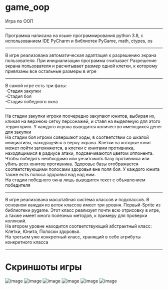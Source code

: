 # game_oop
Игра по ООП
____
Программа написана на языке программирования python 3.8, с использованием IDE PyCharm и библиотек PyGame, math, ctypes, os
____
В игре реализована автоматическая адаптация к разрешению экрана пользователя. При инициализации программа считывает Разрешение экрана пользователя и расчитывает размер одной клетки, к которому привязаны все остальные размеры в игре
____
В самой игре есть три фазы:  
-Стадия закупки  
-Стадия боя  
-Стадия победного окна  
____
На стадии закупки игроки поочередно закупают юнитов, выбирая их, кликая на верхнюю сетку персонажей, и ставя на выделеную для этого территорию. У каждого игрока выводится количество имеющихся денег для закупки  
На стадии боя игроки совершают ходы, в соответствии со шкалой инициативы, находящейся в верху экрана. Клетки на которые юнит может пойти затемняются, а клетки с юнитами противника, находящимися в радиусе атаки, подсвечиваются цветом оппонента.  
Чтобы победить необходимо или унчитожить базу противника или убить всех юнитов противника. Здоровье базы отображается соответствующими полосами здоровья вне поля боя. У каждого юнита также есть полоса здоровья над над ним.  
На стадии победного окна лишь выводится текст с объявлением победителя
____
В игре реализована масштабная система классов и подклассов. В основном каждая из веток классов имеет три уровня. Первый-Sprite из библиотеки pygame. Этот класс реализует почти всю отрисовку в игре, а также имеет много полезных методов, к примеру для проверки коллизий.  
На втором уровне находится соответствующий абстрактный класс: Клетки, Юнита, Полоски здоровья.  
На третьем уже конкретный класс, хранящий в себе атрибуты конкретного класса
____
# Скриншоты игры
![image](https://user-images.githubusercontent.com/44251572/147386190-b3a37772-810a-4c25-9356-c1196a87c358.png)
![image](https://user-images.githubusercontent.com/44251572/147386198-eaf41f13-c361-4933-ae96-f3ed2764150c.png)
![image](https://user-images.githubusercontent.com/44251572/147386205-4fa05800-ebe9-4332-986c-3ddf25ffba65.png)
![image](https://user-images.githubusercontent.com/44251572/147386209-fa3a5f6b-b27c-4210-9692-3103496b8eb0.png)
![image](https://user-images.githubusercontent.com/44251572/147386279-9e0bee56-dbe8-43af-a842-cc77bc88406f.png)
![image](https://user-images.githubusercontent.com/44251572/147386282-809ab077-5fd6-4016-a5f5-3d0b9f0c5e6d.png)
